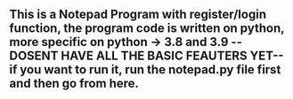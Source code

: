 This is a Notepad Program with register/login function, the program code is written on python, more specific on python -> 3.8 and 3.9 --DOSENT HAVE ALL THE BASIC FEAUTERS YET--
if you want to run it, run the notepad.py file first and then go from here.
---------------------------------------------------------------------------------------------------------------------
